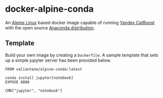 # docker-alpine-conda
An [Alpine Linux](https://hub.docker.com/_/alpine/) based docker image capable of running [Yandex CatBoost](https://tech.yandex.com/catboost/) with the open source [Anaconda distribution](https://www.anaconda.com/distribution/). 

## Template
Build your own image by creating a `Dockerfile`. A sample template that sets up a simple jupyter server has been provided below.
```
FROM valiantone/alpine-conda:latest

conda install jupyter[notebook]
EXPOSE 8888

CMD["jupyter", "notebook"]
```

